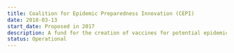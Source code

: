 ```yaml
---
title: Coalition for Epidemic Preparedness Innovation (CEPI)
date: 2018-03-13
start_date: Proposed in 2017
description: A fund for the creation of vaccines for potential epidemic diseases.
status: Operational
---
```

